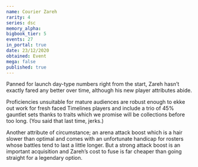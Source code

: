 ```yaml
---
name: Courier Zareh
rarity: 4
series: dsc
memory_alpha:
bigbook_tier: 5
events: 27
in_portal: true
date: 23/12/2020
obtained: Event
mega: false
published: true
---
```


Panned for launch day-type numbers right from the start, Zareh hasn’t exactly fared any better over time, although his new player attributes abide.

Proficiencies unsuitable for mature audiences are robust enough to ekke out work for fresh faced Timelines players and include a trio of 45% gauntlet sets thanks to traits which we promise will be collections before too long. (You said that last time, jerks.)

Another attribute of circumstance; an arena attack boost which is a hair slower than optimal and comes with an unfortunate handicap for rosters whose battles tend to last a little longer. But a strong attack boost is an important acquisition and Zareh’s cost to fuse is far cheaper than going straight for a legendary option.
